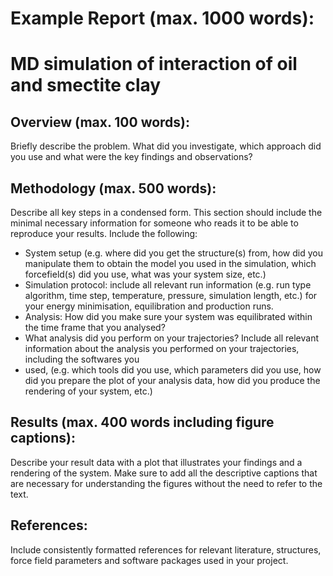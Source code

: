 # Example Report (max. 1000 words):

# MD simulation of interaction of oil and smectite clay
## Overview (max. 100 words):
Briefly describe the problem. What did you investigate, which approach did you use and what were the key findings and 
observations?

## Methodology (max. 500 words):
Describe all key steps in a condensed form.
This section should include the minimal necessary information for someone who reads it to be able to reproduce your results.
Include the following:
- System setup (e.g. where did you get the structure(s) from, how did you manipulate them to obtain the model you used in 
 the simulation, which forcefield(s) did you use, what was your system size, etc.)
- Simulation protocol: include all relevant run information (e.g. run type algorithm, time step, temperature, pressure, 
 simulation length, etc.) for your energy minimisation, equilibration and production runs.
- Analysis: How did you make sure your system was equilibrated within the time frame that you analysed? 
- What analysis did you perform on your trajectories? 
 Include all relevant information about the analysis you performed on your trajectories, including the softwares you 
- used, (e.g. which tools did you use, which parameters did you use, how did you prepare the plot of your analysis data, how did you produce the rendering of 
 your system, etc.)

## Results (max. 400 words including figure captions):
Describe your result data with a plot that illustrates your findings and a rendering of the system. 
Make sure to add all the descriptive captions that are necessary for understanding the figures without the need
to refer to the text.

## References:
Include consistently formatted references for relevant literature, structures, force field parameters and software 
packages used in your project.
